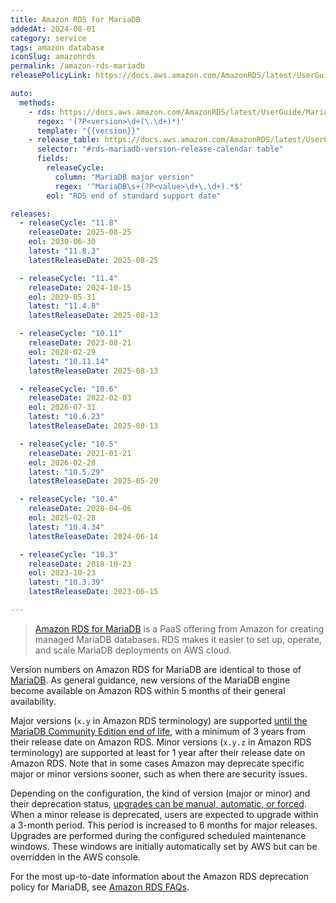 ```yaml
---
title: Amazon RDS for MariaDB
addedAt: 2024-08-01
category: service
tags: amazon database
iconSlug: amazonrds
permalink: /amazon-rds-mariadb
releasePolicyLink: https://docs.aws.amazon.com/AmazonRDS/latest/UserGuide/MariaDB.Concepts.VersionMgmt.html

auto:
  methods:
    - rds: https://docs.aws.amazon.com/AmazonRDS/latest/UserGuide/MariaDB.Concepts.VersionMgmt.html
      regex: '(?P<version>\d+(\.\d+)*)'
      template: "{{version}}"
    - release_table: https://docs.aws.amazon.com/AmazonRDS/latest/UserGuide/MariaDB.Concepts.VersionMgmt.html
      selector: "#rds-mariadb-version-release-calendar table"
      fields:
        releaseCycle:
          column: "MariaDB major version"
          regex: '^MariaDB\s+(?P<value>\d+\.\d+).*$'
        eol: "RDS end of standard support date"

releases:
  - releaseCycle: "11.8"
    releaseDate: 2025-08-25
    eol: 2030-06-30
    latest: "11.8.3"
    latestReleaseDate: 2025-08-25

  - releaseCycle: "11.4"
    releaseDate: 2024-10-15
    eol: 2029-05-31
    latest: "11.4.8"
    latestReleaseDate: 2025-08-13

  - releaseCycle: "10.11"
    releaseDate: 2023-08-21
    eol: 2028-02-29
    latest: "10.11.14"
    latestReleaseDate: 2025-08-13

  - releaseCycle: "10.6"
    releaseDate: 2022-02-03
    eol: 2026-07-31
    latest: "10.6.23"
    latestReleaseDate: 2025-08-13

  - releaseCycle: "10.5"
    releaseDate: 2021-01-21
    eol: 2026-02-28
    latest: "10.5.29"
    latestReleaseDate: 2025-05-20

  - releaseCycle: "10.4"
    releaseDate: 2020-04-06
    eol: 2025-02-28
    latest: "10.4.34"
    latestReleaseDate: 2024-06-14

  - releaseCycle: "10.3"
    releaseDate: 2018-10-23
    eol: 2023-10-23
    latest: "10.3.39"
    latestReleaseDate: 2023-06-15

---
```


> [Amazon RDS for MariaDB](https://aws.amazon.com/rds/mariadb) is a PaaS offering from Amazon for
> creating managed MariaDB databases. RDS makes it easier to set up, operate, and
> scale MariaDB deployments on AWS cloud.

Version numbers on Amazon RDS for MariaDB are identical to those of [MariaDB](/mariadb). As general
guidance, new versions of the MariaDB engine become available on Amazon RDS within 5 months of their
general availability.

Major versions (`x.y` in Amazon RDS terminology) are supported [until the MariaDB Community
Edition end of life](/mariadb), with a minimum of 3 years from their release date on Amazon RDS.
Minor versions (`x.y.z` in Amazon RDS terminology) are supported at least for 1 year after their
release date on Amazon RDS. Note that in some cases Amazon may deprecate specific major or minor
versions sooner, such as when there are security issues.

Depending on the configuration, the kind of version (major or minor) and their deprecation status,
[upgrades can be manual, automatic, or forced](https://aws.amazon.com/rds/faqs/#How_do_I_control_if_and_when_the_engine_version_of_my_DB_instance_is_upgraded_to_new_supported_versions.3F).
When a minor release is deprecated, users are expected to upgrade within a 3-month period. This
period is increased to 6 months for major releases. Upgrades are performed during the configured
scheduled maintenance windows. These windows are initially automatically set by AWS but can be
overridden in the AWS console.

For the most up-to-date information about the Amazon RDS deprecation policy for MariaDB, see [Amazon
RDS FAQs](http://aws.amazon.com/rds/faqs/).
